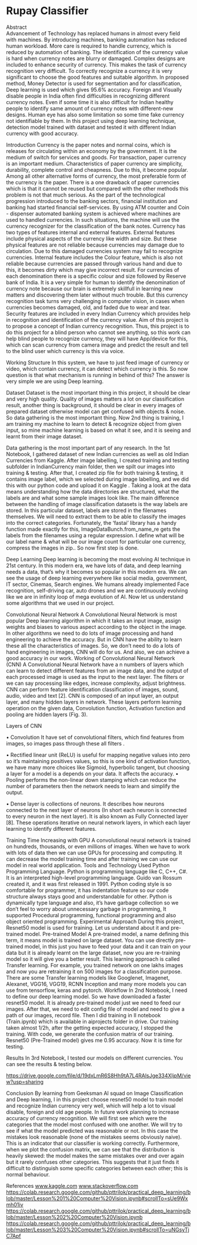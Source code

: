 # Rupay Classifier



Abstract  
Advancement of Technology has replaced humans in almost every field with machines. By introducing machines, banking automation has reduced human workload. More care is required to handle currency, which is reduced by automation of banking. The identification of the currency value is hard when currency notes are blurry or damaged. Complex designs are included to enhance security of currency. This makes the task of currency recognition very difficult. To correctly recognize a currency it is very significant to choose the good features and suitable algorithm. In proposed method, Money Detector is used for segmentation and for classification, Deep learning is used which gives 95.6% accuracy. Foreign and Visually disable people in India often find difficulties in recognizing different currency notes. Even if some time it is also difficult for Indian healthy people to identify same amount of currency notes with different-new designs. Human eye has also some limitation so some time fake currency not identifiable by them. In this project using deep learning technique, detection model trained with dataset and tested it with different Indian currency with good accuracy.


Introduction
Currency is the paper notes and normal coins, which is releases for circulating within an economy by the government. It is the medium of switch for services and goods. For transaction, paper currency is an important medium. Characteristics of paper currency are simplicity, durability, complete control and cheapness. Due to this, it become popular. Among all other alternative forms of currency, the most preferable form of the currency is the paper. There is a one drawback of paper currencies which is that it cannot be reused but compared with the other methods this problem is not that much serious. As the part of the technological progression introduced to the banking sectors, financial institution and banking had started financial self-services. By using ATM counter and Coin - dispenser automated banking system is achieved where machines are used to handled currencies. In such situations, the machine will use the currency recognizer for the classification of the bank notes. Currency has two types of features internal and external features. External features include physical aspects of the currency like width and size. But these physical features are not reliable because currencies may damage due to circulation. Due to this damaged currencies system may fail to recognize currencies. Internal feature includes the Colour feature, which is also not reliable because currencies are passed through various hand and due to this, it becomes dirty which may give incorrect result. For currencies of each denomination there is a specific colour and size followed by Reserve bank of India. It is a very simple for human to identify the denomination of currency note because our brain is extremely skillfull in learning new matters and discovering them later without much trouble. But this currency recognition task turns very challenging in computer vision, in cases when currencies becomes damaged, old, and faded due to wear and tear. Security features are included in every Indian Currency which provides help in recognition and identification of the currency value.
Aim of this project is to propose a concept of Indian currency recognition. Thus, this project is to do this project for a blind person who cannot see anything, so this work can help blind people to recognize currency, they will have App/device for this, which can scan currency from camera image and predict the result and tell to the blind user which currency is this via voice. 

Working Structure
In this system, we have to just feed image of currency or video, which contain currency, it can detect which currency is this. So now question is that what mechanism is running in behind of this? The answer is very simple we are using Deep learning.

Dataset
Dataset is the most important thing in this project, it should be clear and very high quality. Quality of images matters a lot on our classification result, another thing is background, it should be clear in every images of prepared dataset otherwise model can get confused with objects & noise. So data gathering is the most important thing. Now 2nd thing is training, I am training my machine to learn to detect & recognize object from given input, so mine machine learning is based on what it see, and it is seeing and learnt from their image dataset.



Data gathering is the most important part of any research. In the 1st Notebook, I gathered dataset of new Indian currencies as well as old Indian Currencies from Kaggle. After image labelling, I created training and testing subfolder in IndianCurrency main folder, then we spilt our images into training & testing. After that, I created zip file for both training & testing, it contains image label, which we selected during image labelling, and we did this with our python code and upload it on Kaggle  . Taking a look at the data means understanding how the data directories are structured, what the labels are and what some sample images look like. The main difference between the handling of image classification datasets is the way labels are stored. In this particular dataset, labels are stored in the filenames themselves. We will need to extract them to be able to classify the images into the correct categories. Fortunately, the ‘fastai’ library has a handy function made exactly for this, ImageDataBunch.from_name_re gets the labels from the filenames using a regular expression.
I define what will be our label name & what will be our image count for particular one currency, compress the images in zip.. So now first step is done.

Deep Learning
Deep learning is becoming the most evolving AI technique in 21st century. In this modern era, we have lots of data, and deep learning needs a data, that’s why it becomes so popular in this modern era. We can see the usage of deep learning everywhere like social media, government, IT sector, Cinemas, Search engines. We humans already implemented Face recognition, self-driving car, auto drones and we are continuously evolving like we are in infinity loop of mega evolution of AI. Now let us understand some algorithms that we used in our project. 



Convolutional Neural Network
A Convolutional Neural Network is most popular Deep learning algorithm in which it takes an input image, assign weights and biases to various aspect according to the object in the image. In other algorithms we need to do lots of image processing and hand engineering to achieve the accuracy. But in CNN have the ability to learn these all the characteristics of images. So, we don’t need to do a lots of hand engineering in images, CNN will do for us. And also, we can achieve a good accuracy in our work.
Working of Convolutional Neural Network (CNN)
A Convolutional Neural Network have a n numbers of layers which can learn to detect different features from an image data, and the output of each processed image is used as the input to the next layer. The filters or we can say processing like edges, increase complexity, adjust brightness. CNN can perform feature identification classification of images, sound, audio, video and text [2].
CNN is composed of an input layer, an output layer, and many hidden layers in network.
These layers perform learning operation on the given data, Convolution function, Activation function and pooling are hidden layers (Fig. 3).
 

Layers of CNN
 
•	Convolution It have set of convolutional filters, which find features from images, so images pass through these all filters .

•	Rectified linear unit (ReLU) is useful for mapping negative values into zero so it’s maintaining positives values, so this is one kind of activation function, we have many more choices like Sigmoid, hyperbolic tangent, but choosing a layer for a model is a depends on your data. It affects the accuracy.
•	Pooling performs the non-linear down stamping which can reduce the number of parameters then the network needs to learn and simplify the output.

•	Dense layer is collections of neurons. It describes how neurons connected to the next layer of neurons (In short each neuron is connected to every neuron in the next layer). It is also known as Fully Connected layer [8].
These operations iterative on neural network layers, in which each layer learning to identify different features.

Training Time Increasing with GPU
A convolutional neural network is trained on hundreds, thousands, or even millions of images. When we have to work with lots of data then we can use GPUs for processing and computing. It can decrease the model training time and after training we can use our model in real world application.
Tools and Technology Used
Python Programming Language.
Python is programming language like C, C++, C#. It is an interpreted high-level programming language. Guido van Rossum created it, and it was first released in 1991. Python coding style is so comfortable for programmer, it has indentation feature so our code structure always stays good and understandable for other. Python is dynamically type language and also, it’s have garbage collection so we don’t feel to worry about unnecessary garbage in programming, It supported Procedural programming, functional programming and also object oriented programming.
Experimental Approach
During this project, Resnet50 model is used for training. Let us understand about it and pre-trained model.
Pre-trained Model
A pre-trained model, a name defining this term, it means model is trained on large dataset. You can use directly pre-trained model, in this just you have to feed your data and it can train on your data but it is already learnt on the large dataset, now you are re-training model so it will give you a better result. This learning approach is called Transfer learning. For example, you trained network on one lakhs images and now you are retraining it on 500 images for a classification purpose. There are some Transfer learning models like Googlenet, Imagenet, Alexanet, VGG16, VGG19, RCNN Inception and many more models you can use from tensorflow, keras and pytorch.
Workflow
In 2nd Notebook, I need to define our deep learning model. So we have downloaded a faster resnet50 model. It is already pre-trained model just we need to feed our images. After that, we need to edit config file of model and need to give a path of our images, record file. Then I did training in II notebook (Train.ipynb) which is available in aiprojects folder in drive. Our training taken almost 1/2h, after the getting expected accuracy, I stopped the training. With code, we generate the confusion matrix of our training. Resnet50 (Pre-Trained model) gives me 0.95 accuracy. Now it is time for testing. 


Results
In 3rd Notebook, I tested our models on different currencies. You can see the results & testing below.
  
  https://drive.google.com/file/d/19dxLmR6S8Hh9tA7L4RAlsJge334XljpM/view?usp=sharing

Conclusion
By learning from Geeksman AI squad on Image Classification and Deep learning, I in this project choose resnet50 model to train model and recognize Indian currency very well, which will help a lot to visual disable, foreign and old age people.
In future work planning to increase accuracy of currency recognition.
We will first see which were the categories that the model most confused with one another. We will try to see if what the model predicted was reasonable or not. In this case the mistakes look reasonable (none of the mistakes seems obviously naive). This is an indicator that our classifier is working correctly. Furthermore, when we plot the confusion matrix, we can see that the distribution is heavily skewed: the model makes the same mistakes over and over again but it rarely confuses other categories. This suggests that it just finds it difficult to distinguish some specific categories between each other; this is normal behaviour.

References
www.kaggle.com
www.stackoverflow.com
https://colab.research.google.com/github/pttrilok/practical_deep_learning/blob/master/Lesson%201%20Computer%20Vision.ipynb#scrollTo=sUe9Wxmh01iv
https://colab.research.google.com/github/pttrilok/practical_deep_learning/blob/master/Lesson%202%20Computer%20Vision.ipynb
https://colab.research.google.com/github/pttrilok/practical_deep_learning/blob/master/Lesson%203%20Computer%20Vision.ipynb#scrollTo=uNGsyTjC7Apf
